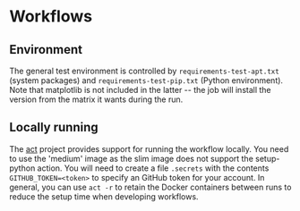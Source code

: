 <!--
SPDX-FileCopyrightText: Blair Bonnett
SPDX-License-Identifier: BSD-3-Clause
-->

Workflows
=========

Environment
-----------

The general test environment is controlled by `requirements-test-apt.txt`
(system packages) and `requirements-test-pip.txt` (Python environment). Note
that matplotlib is not included in the latter -- the job will install the
version from the matrix it wants during the run.


Locally running
---------------

The [act](https://github.com/nektos/act) project provides support for running
the workflow locally. You need to use the 'medium' image as the slim image does
not support the setup-python action. You will need to create a file `.secrets` with
the contents `GITHUB_TOKEN=<token>` to specify an GitHub token for your
account. In general, you can use `act -r` to retain the Docker containers
between runs to reduce the setup time when developing workflows.

